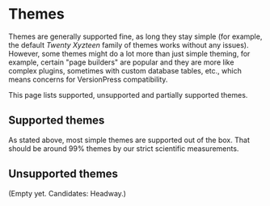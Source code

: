 # Themes #

Themes are generally supported fine, as long they stay simple (for example, the default *Twenty Xyzteen* family of themes works without any issues). However, some themes might do a lot more than just simple theming, for example, certain "page builders" are popular and they are more like complex plugins, sometimes with custom database tables, etc., which means concerns for VersionPress compatibility.

This page lists supported, unsupported and partially supported themes.


## Supported themes

As stated above, most simple themes are supported out of the box. That should be around 99% themes by our strict scientific measurements.


## Unsupported themes

(Empty yet. Candidates: Headway.)
